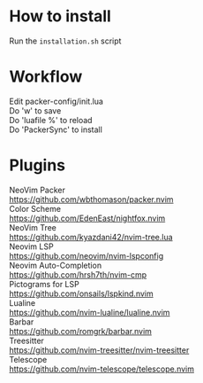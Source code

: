 # How to install
Run the ```installation.sh``` script

# Workflow
Edit packer-config/init.lua  
Do 'w'          to save  
Do 'luafile %'  to reload  
Do 'PackerSync' to install  

# Plugins

NeoVim Packer  
https://github.com/wbthomason/packer.nvim  
Color Scheme  
https://github.com/EdenEast/nightfox.nvim  
NeoVim Tree  
https://github.com/kyazdani42/nvim-tree.lua  
Neovim LSP  
https://github.com/neovim/nvim-lspconfig  
Neovim Auto-Completion  
https://github.com/hrsh7th/nvim-cmp  
Pictograms for LSP  
https://github.com/onsails/lspkind.nvim  
Lualine  
https://github.com/nvim-lualine/lualine.nvim  
Barbar  
https://github.com/romgrk/barbar.nvim  
Treesitter  
https://github.com/nvim-treesitter/nvim-treesitter  
Telescope  
https://github.com/nvim-telescope/telescope.nvim  
